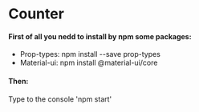 # Counter
#### First of all you nedd to install by npm some packages:
* Prop-types: npm install --save prop-types
* Material-ui: npm install @material-ui/core 
#### Then: 
Type to the console 'npm start'